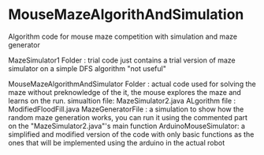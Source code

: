 # MouseMazeAlgorithAndSimulation
Algorithm code for mouse maze competition with simulation and maze generator

MazeSimulator1 Folder : trial code just contains a trial version of maze simulator on a simple DFS algorithm "not useful"

MouseMazeAlgorithmAndSimulator Folder : actual code used for solving the maze without preknowledge of the it, the mouse explores the maze and learns on the run.
    simualtion file: MazeSimulator2.java
    ALgorithm file : ModifiedFloodFill.java
    MazeGeneratorFile : a simulation to show how the random maze generation works, you can run it using the commented part on the "MazeSimulator2.java"'s main function
    ArduinoMouseSimulator: a simplified and modified version of the code with only basic functions as the ones that will be implemented using the arduino in the actual robot
